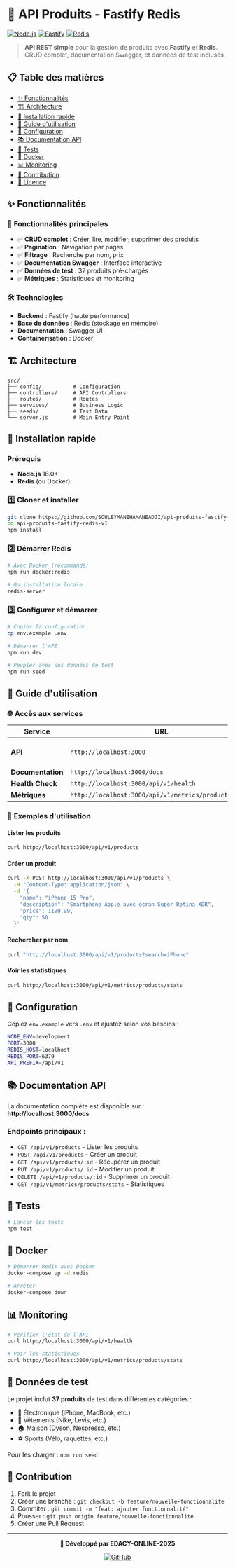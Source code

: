 # 🚀 API Produits - Fastify Redis

[![Node.js](https://img.shields.io/badge/Node.js-18+-green.svg)](https://nodejs.org/)
[![Fastify](https://img.shields.io/badge/Fastify-4.24+-red.svg)](https://www.fastify.io/)
[![Redis](https://img.shields.io/badge/Redis-7.0+-red.svg)](https://redis.io/)

> **API REST simple** pour la gestion de produits avec **Fastify** et **Redis**. CRUD complet, documentation Swagger, et données de test incluses.

## 📋 Table des matières

- [✨ Fonctionnalités](#-fonctionnalités)
- [🏗️ Architecture](#️-architecture)
- [🚀 Installation rapide](#-installation-rapide)
- [📖 Guide d'utilisation](#-guide-dutilisation)
- [🔧 Configuration](#-configuration)
- [📚 Documentation API](#-documentation-api)
- [🧪 Tests](#-tests)
- [🐳 Docker](#-docker)
- [📊 Monitoring](#-monitoring)
- [🤝 Contribution](#-contribution)
- [📄 Licence](#-licence)

## ✨ Fonctionnalités

### 🎯 **Fonctionnalités principales**
- ✅ **CRUD complet** : Créer, lire, modifier, supprimer des produits
- ✅ **Pagination** : Navigation par pages
- ✅ **Filtrage** : Recherche par nom, prix
- ✅ **Documentation Swagger** : Interface interactive
- ✅ **Données de test** : 37 produits pré-chargés
- ✅ **Métriques** : Statistiques et monitoring

### 🛠️ **Technologies**
- **Backend** : Fastify (haute performance)
- **Base de données** : Redis (stockage en mémoire)
- **Documentation** : Swagger UI
- **Containerisation** : Docker

## 🏗️ Architecture

```
src/
├── config/          # Configuration
├── controllers/     # API Controllers
├── routes/          # Routes
├── services/        # Business Logic
├── seeds/           # Test Data
└── server.js        # Main Entry Point
```

## 🚀 Installation rapide

### Prérequis
- **Node.js** 18.0+ 
- **Redis** (ou Docker)

### 1️⃣ **Cloner et installer**
```bash
git clone https://github.com/SOULEYMANEHAMANEADJI/api-produits-fastify-redis-v1.git
cd api-produits-fastify-redis-v1
npm install
```

### 2️⃣ **Démarrer Redis**
```bash
# Avec Docker (recommandé)
npm run docker:redis

# Ou installation locale
redis-server
```

### 3️⃣ **Configurer et démarrer**
```bash
# Copier la configuration
cp env.example .env

# Démarrer l'API
npm run dev

# Peupler avec des données de test
npm run seed
```

## 📖 Guide d'utilisation

### 🌐 **Accès aux services**

| Service | URL | Description |
|---------|-----|-------------|
| **API** | `http://localhost:3000` | Point d'entrée principal |
| **Documentation** | `http://localhost:3000/docs` | Swagger UI |
| **Health Check** | `http://localhost:3000/api/v1/health` | État de l'API |
| **Métriques** | `http://localhost:3000/api/v1/metrics/products/stats` | Statistiques |

### 📝 **Exemples d'utilisation**

#### **Lister les produits**
```bash
curl http://localhost:3000/api/v1/products
```

#### **Créer un produit**
```bash
curl -X POST http://localhost:3000/api/v1/products \
  -H "Content-Type: application/json" \
  -d '{
    "name": "iPhone 15 Pro",
    "description": "Smartphone Apple avec écran Super Retina XDR",
    "price": 1199.99,
    "qty": 50
  }'
```

#### **Rechercher par nom**
```bash
curl "http://localhost:3000/api/v1/products?search=iPhone"
```

#### **Voir les statistiques**
```bash
curl http://localhost:3000/api/v1/metrics/products/stats
```

## 🔧 Configuration

Copiez `env.example` vers `.env` et ajustez selon vos besoins :

```bash
NODE_ENV=development
PORT=3000
REDIS_HOST=localhost
REDIS_PORT=6379
API_PREFIX=/api/v1
```

## 📚 Documentation API

La documentation complète est disponible sur : **http://localhost:3000/docs**

### **Endpoints principaux :**
- `GET /api/v1/products` - Lister les produits
- `POST /api/v1/products` - Créer un produit
- `GET /api/v1/products/:id` - Récupérer un produit
- `PUT /api/v1/products/:id` - Modifier un produit
- `DELETE /api/v1/products/:id` - Supprimer un produit
- `GET /api/v1/metrics/products/stats` - Statistiques

## 🧪 Tests

```bash
# Lancer les tests
npm test
```

## 🐳 Docker

```bash
# Démarrer Redis avec Docker
docker-compose up -d redis

# Arrêter
docker-compose down
```

## 📊 Monitoring

```bash
# Vérifier l'état de l'API
curl http://localhost:3000/api/v1/health

# Voir les statistiques
curl http://localhost:3000/api/v1/metrics/products/stats
```

## 🎯 **Données de test**

Le projet inclut **37 produits** de test dans différentes catégories :
- 📱 Électronique (iPhone, MacBook, etc.)
- 👕 Vêtements (Nike, Levis, etc.)  
- 🏠 Maison (Dyson, Nespresso, etc.)
- ⚽ Sports (Vélo, raquettes, etc.)

Pour les charger : `npm run seed`

## 🤝 Contribution

1. Fork le projet
2. Créer une branche : `git checkout -b feature/nouvelle-fonctionnalite`
3. Commiter : `git commit -m "feat: ajouter fonctionnalité"`
4. Pousser : `git push origin feature/nouvelle-fonctionnalite`
5. Créer une Pull Request

---

<div align="center">

**🚀 Développé par EDACY-ONLINE-2025**

[![GitHub](https://img.shields.io/badge/GitHub-Repository-black?logo=github)](https://github.com/SOULEYMANEHAMANEADJI/api-produits-fastify-redis-v1)

</div>